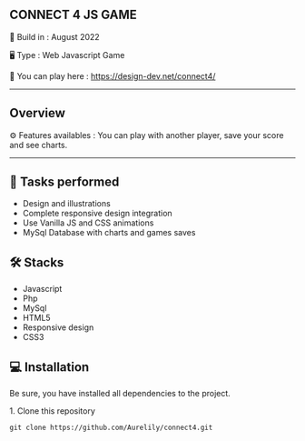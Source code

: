 CONNECT 4 JS GAME 
-----------------
 
📆 Build in : August 2022

🖥 Type : Web Javascript Game

🔗 You can play here :  https://design-dev.net/connect4/   

-----------------

Overview
---

⚙️ Features availables : You can play with another player, save your score and see charts. 

---
🚀 Tasks performed
---
* Design and illustrations
* Complete responsive design integration
* Use Vanilla JS and CSS animations
* MySql Database with charts and games saves

🛠 Stacks
---
* Javascript
* Php
* MySql
* HTML5
* Responsive design
* CSS3

💻 Installation
---

Be sure, you have installed all dependencies to the project.  

1️. Clone this repository

`git clone https://github.com/Aurelily/connect4.git`

